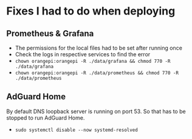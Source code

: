 # Fixes I had to do when deploying

## Prometheus & Grafana

- The permissions for the local files had to be set after running once
- Check the logs in respective services to find the error
- `chown orangepi:orangepi -R ./data/grafana && chmod 770 -R ./data/grafana`
- `chown orangepi:orangepi -R ./data/prometheus && chmod 770 -R ./data/prometheus`

## AdGuard Home

By default DNS loopback server is running on port 53. So that has to be stopped
to run AdGuard Home.

- `sudo systemctl disable --now systemd-resolved`

